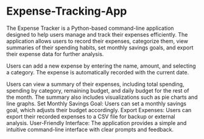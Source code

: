 # Expense-Tracking-App

The Expense Tracker is a Python-based command-line application designed to help users manage and track their expenses efficiently. The application allows users to record their expenses, categorize them, view summaries of their spending habits, set monthly savings goals, and export their expense data for further analysis.

Users can add a new expense by entering the name, amount, and selecting a category. The expense is automatically recorded with the current date.

Users can view a summary of their expenses, including total spending, spending by category, remaining budget, and daily budget for the rest of the month. The summary also includes visualizations such as pie charts and line graphs.
Set Monthly Savings Goal: Users can set a monthly savings goal, which adjusts their budget accordingly.
Export Expenses: Users can export their recorded expenses to a CSV file for backup or external analysis.
User-Friendly Interface: The application provides a simple and intuitive command-line interface with clear prompts and feedback.
